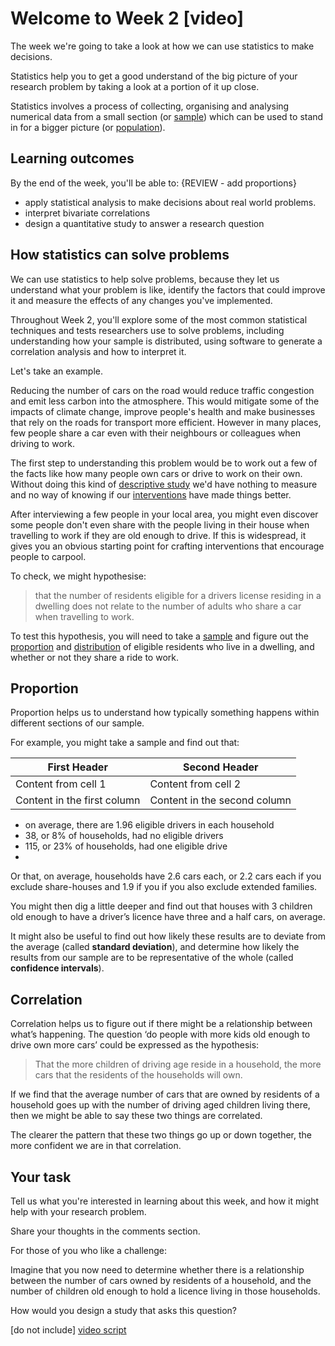# Welcome to Week 2 [video]

The week we're going to take a look at how we can use statistics to make decisions.

Statistics help you to get a good understand of the big picture of your research problem by taking a look at a portion of it up close.

Statistics involves a process of collecting, organising and analysing numerical data from a small section (or [sample](glossary)) which can be used to stand in for a bigger picture (or [population](glossary)).  


## Learning outcomes

By the end of the week, you'll be able to: {REVIEW - add proportions}

* apply statistical analysis to make decisions about real world problems.
* interpret bivariate correlations
* design a quantitative study to answer a research question


## How statistics can solve problems

We can use statistics to help solve problems, because they let us understand what your problem is like, identify the factors that could improve it and measure the effects of any changes you've implemented.

Throughout Week 2, you'll explore some of the most common statistical techniques and tests researchers use to solve problems, including understanding how your sample is distributed, using software to generate a correlation analysis and how to interpret it. 

Let's take an example.  

Reducing the number of cars on the road would reduce traffic congestion and emit less carbon into the atmosphere. This would mitigate some of the impacts of climate change, improve people's health and make businesses that rely on the roads for transport more efficient. 
However in many places, few people share a car even with their neighbours or colleagues when driving to work.

The first step to understanding this problem would be to work out a few of the facts like how many people own cars or drive to work on their own.  Without doing this kind of [descriptive study](glossary) we'd have nothing to measure and no way of knowing if our [interventions](glossary) have made things better.

After interviewing a few people in your local area, you might even discover some people don't even share with the people living in their house when travelling to work if they are old enough to drive. If this is widespread, it gives you an obvious starting point for crafting interventions that encourage people to carpool.

To check, we might hypothesise: 

> that the number of residents eligible for a drivers license residing in a dwelling does not relate to the number of adults who share a car when travelling to work.

To test this hypothesis, you will need to take a [sample](glossary) and figure out the [proportion](glossary) and [distribution](glossary) of eligible residents who live in a dwelling, and whether or not they share a ride to work.

## Proportion
Proportion helps us to understand how typically something happens within different sections of our sample.

For example, you might take a sample and find out that:


First Header | Second Header
------------ | -------------
Content from cell 1 | Content from cell 2
Content in the first column | Content in the second column


* on average, there are 1.96 eligible drivers in each household
* 38, or 8% of households, had no eligible drivers
* 115, or 23% of households, had one eligible drive
*



Or that, on average, households have 2.6 cars each, or 2.2 cars each if you exclude share-houses and 1.9 if you if you also exclude extended families.

You might then dig a little deeper and find out that houses with 3 children old enough to have a driver’s licence have three and a half cars, on average.

It might also be useful to find out how likely these results are to deviate from the average (called **standard deviation**), and determine how likely the results from our sample are to be representative of the whole (called **confidence intervals**).

## Correlation

Correlation helps us to figure out if there might be a relationship between what’s happening.  The question ‘do people with more kids old enough to drive own more cars’ could be expressed as the hypothesis:

> That the more children of driving age reside in a household, the more cars that the residents of the households will own.

If we find that the average number of cars that are owned by residents of a household goes up with the number of driving aged children living there, then we might be able to say these two things are correlated.  

The clearer the pattern that these two things go up or down together, the more confident we are in that correlation.

## Your task

Tell us what you're interested in learning about this week, and how it might help with your research problem.

Share your thoughts in the comments section.

For those of you who like a challenge:

Imagine that you now need to determine whether there is a relationship between the number of cars owned by residents of a household, and the number of children old enough to hold a licence living in those households.

How would you design a study that asks this question?


[do not include] [video script](https://github.com/Chris-Rawson/Why-numbers-matter/blob/master/week2/video%20scripts/2.1%20Welcome%20back.md)
